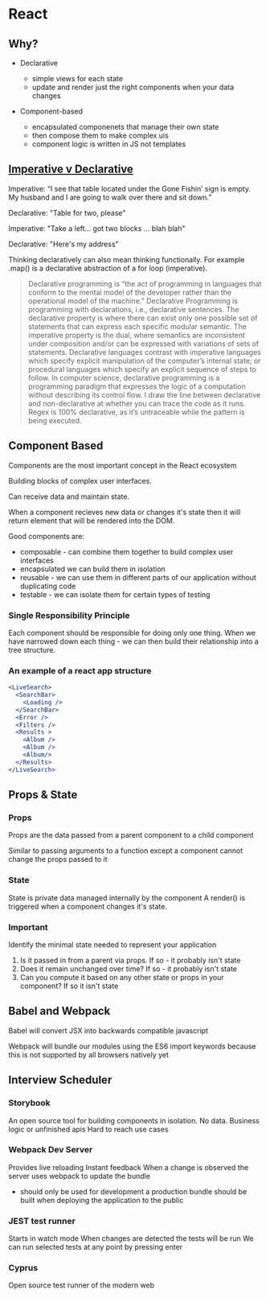 # React 

## Why?

* Declarative
  * simple views for each state
  * update and render just the right components when your data changes

* Component-based
  * encapsulated componenets that manage their own state
  * then compose them to make complex uis
  * component logic is written in JS not templates

## [Imperative v Declarative](https://ui.dev/imperative-vs-declarative-programming/)

Imperative: “I see that table located under the Gone Fishin’ sign is empty. My husband and I are going to walk over there and sit down.”

Declarative: "Table for two, please"

Imperative: "Take a left... got two blocks ... blah blah"

Declarative: "Here's my address"

Thinking declaratively can also mean thinking functionally. For example .map() is a declarative abstraction of a for loop (imperative).

> Declarative programming is “the act of programming in languages that conform to the mental model of the developer rather than the operational model of the machine.”
>Declarative Programming is programming with declarations, i.e., declarative sentences.
> The declarative property is where there can exist only one possible set of statements that can express each specific modular semantic. The imperative property is the dual, where semantics are inconsistent under composition and/or can be expressed with variations of sets of statements.
>Declarative languages contrast with imperative languages which specify explicit manipulation of the computer’s internal state; or procedural languages which specify an explicit sequence of steps to follow.
>In computer science, declarative programming is a programming paradigm that expresses the logic of a computation without describing its control flow.
>I draw the line between declarative and non-declarative at whether you can trace the code as it runs. Regex is 100% declarative, as it’s untraceable while the pattern is being executed.

## Component Based

Components are the most important concept in the React ecosystem

Building blocks of complex user interfaces.

Can receive data and maintain state.

When a component recieves new data or changes it's state then it will return element that will be rendered into the DOM.

Good components are:

* composable - can combine them together to build complex user interfaces
* encapsulated we can build them in isolation
* reusable - we can use them in different parts of our application without duplicating code
* testable - we can isolate them for certain types of testing

### Single Responsibility Principle

Each component should be responsible for doing only one thing. When we have narrowed down each thing - we can then build their relationship into a tree structure.

### An example of a react app structure

```jsx
<LiveSearch>
  <SearchBar>
    <Loading />
  </SearchBar>
  <Error />
  <Filters />
  <Results >
    <Album />
    <Album />
    <Album/>
  </Results>
</LiveSearch>
```

## Props & State

### Props 
Props are the data passed from a parent component to a child component

Similar to passing arguments to a function except a component cannot change the props passed to it
### State

State is private data managed internally by the component
A render() is triggered when a component changes it's state.

### Important

Identify the minimal state needed to represent your application

1. Is it passed in from a parent via props. If so - it probably isn't state
2. Does it remain unchanged over time? If so - it probably isn't state
3. Can you compute it based on any other state or props in your component? If so it isn't state

## Babel and Webpack

Babel will convert JSX into backwards compatible javascript

Webpack will bundle our modules using the ES6 import keywords because this is not supported by all browsers natively yet

## Interview Scheduler

### Storybook
  An open source tool for building components in isolation.
  No data. Business logic or unfinished apis
  Hard to reach use cases

### Webpack Dev Server
  Provides live reloading
  Instant feedback
  When a change is observed the server uses webpack to update the bundle
  * should only be used for development a production bundle should be built when deploying the application to the public

### JEST test runner 
  Starts in watch mode
  When changes are detected the tests will be run
  We can run selected tests at any point by pressing enter

### Cyprus
  Open source test runner of the modern web
  